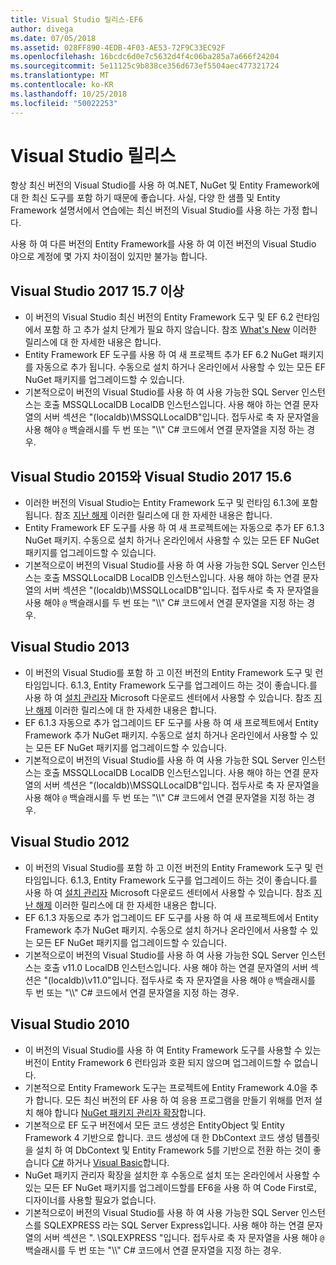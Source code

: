 ```yaml
---
title: Visual Studio 릴리스-EF6
author: divega
ms.date: 07/05/2018
ms.assetid: 028FF890-4EDB-4F03-AE53-72F9C33EC92F
ms.openlocfilehash: 16bcdc6d0e7c5632d4f4c06ba285a7a666f24204
ms.sourcegitcommit: 5e11125c9b838ce356d673ef5504aec477321724
ms.translationtype: MT
ms.contentlocale: ko-KR
ms.lasthandoff: 10/25/2018
ms.locfileid: "50022253"
---
```

# <a name="visual-studio-releases"></a>Visual Studio 릴리스

항상 최신 버전의 Visual Studio를 사용 하 여.NET, NuGet 및 Entity Framework에 대 한 최신 도구를 포함 하기 때문에 좋습니다.
사실, 다양 한 샘플 및 Entity Framework 설명서에서 연습에는 최신 버전의 Visual Studio를 사용 하는 가정 합니다.

사용 하 여 다른 버전의 Entity Framework를 사용 하 여 이전 버전의 Visual Studio 야으로 계정에 몇 가지 차이점이 있지만 불가능 합니다.

## <a name="visual-studio-2017-157-and-newer"></a>Visual Studio 2017 15.7 이상

- 이 버전의 Visual Studio 최신 버전의 Entity Framework 도구 및 EF 6.2 런타임에서 포함 하 고 추가 설치 단계가 필요 하지 않습니다.
참조 [What's New](~/ef6/what-is-new/index.md) 이러한 릴리스에 대 한 자세한 내용은 합니다.
- Entity Framework EF 도구를 사용 하 여 새 프로젝트 추가 EF 6.2 NuGet 패키지를 자동으로 추가 됩니다.
수동으로 설치 하거나 온라인에서 사용할 수 있는 모든 EF NuGet 패키지를 업그레이드할 수 있습니다.
- 기본적으로이 버전의 Visual Studio를 사용 하 여 사용 가능한 SQL Server 인스턴스는 호출 MSSQLLocalDB LocalDB 인스턴스입니다.
사용 해야 하는 연결 문자열의 서버 섹션은 "(localdb)\\MSSQLLocalDB"입니다.
접두사로 축 자 문자열을 사용 해야 `@` 백슬래시를 두 번 또는 "\\\\" C# 코드에서 연결 문자열을 지정 하는 경우.  


## <a name="visual-studio-2015-to-visual-studio-2017-156"></a>Visual Studio 2015와 Visual Studio 2017 15.6

- 이러한 버전의 Visual Studio는 Entity Framework 도구 및 런타임 6.1.3에 포함 됩니다.
참조 [지난 해제](~/ef6/what-is-new/past-releases.md#ef-613) 이러한 릴리스에 대 한 자세한 내용은 합니다.
- Entity Framework EF 도구를 사용 하 여 새 프로젝트에는 자동으로 추가 EF 6.1.3 NuGet 패키지.
수동으로 설치 하거나 온라인에서 사용할 수 있는 모든 EF NuGet 패키지를 업그레이드할 수 있습니다.
- 기본적으로이 버전의 Visual Studio를 사용 하 여 사용 가능한 SQL Server 인스턴스는 호출 MSSQLLocalDB LocalDB 인스턴스입니다.
사용 해야 하는 연결 문자열의 서버 섹션은 "(localdb)\\MSSQLLocalDB"입니다.
접두사로 축 자 문자열을 사용 해야 `@` 백슬래시를 두 번 또는 "\\\\" C# 코드에서 연결 문자열을 지정 하는 경우.  


## <a name="visual-studio-2013"></a>Visual Studio 2013
- 이 버전의 Visual Studio를 포함 하 고 이전 버전의 Entity Framework 도구 및 런타임입니다.
6.1.3, Entity Framework 도구를 업그레이드 하는 것이 좋습니다.를 사용 하 여 [설치 관리자](https://www.microsoft.com/download/details.aspx?id=40762) Microsoft 다운로드 센터에서 사용할 수 있습니다.
참조 [지난 해제](~/ef6/what-is-new/past-releases.md#ef-613) 이러한 릴리스에 대 한 자세한 내용은 합니다.
- EF 6.1.3 자동으로 추가 업그레이드 EF 도구를 사용 하 여 새 프로젝트에서 Entity Framework 추가 NuGet 패키지.
수동으로 설치 하거나 온라인에서 사용할 수 있는 모든 EF NuGet 패키지를 업그레이드할 수 있습니다.
- 기본적으로이 버전의 Visual Studio를 사용 하 여 사용 가능한 SQL Server 인스턴스는 호출 MSSQLLocalDB LocalDB 인스턴스입니다.
사용 해야 하는 연결 문자열의 서버 섹션은 "(localdb)\\MSSQLLocalDB"입니다.
접두사로 축 자 문자열을 사용 해야 `@` 백슬래시를 두 번 또는 "\\\\" C# 코드에서 연결 문자열을 지정 하는 경우.  

## <a name="visual-studio-2012"></a>Visual Studio 2012

- 이 버전의 Visual Studio를 포함 하 고 이전 버전의 Entity Framework 도구 및 런타임입니다.
6.1.3, Entity Framework 도구를 업그레이드 하는 것이 좋습니다.를 사용 하 여 [설치 관리자](https://www.microsoft.com/download/details.aspx?id=40762) Microsoft 다운로드 센터에서 사용할 수 있습니다.
참조 [지난 해제](~/ef6/what-is-new/past-releases.md#ef-613) 이러한 릴리스에 대 한 자세한 내용은 합니다.
- EF 6.1.3 자동으로 추가 업그레이드 EF 도구를 사용 하 여 새 프로젝트에서 Entity Framework 추가 NuGet 패키지.
수동으로 설치 하거나 온라인에서 사용할 수 있는 모든 EF NuGet 패키지를 업그레이드할 수 있습니다.
- 기본적으로이 버전의 Visual Studio를 사용 하 여 사용 가능한 SQL Server 인스턴스는 호출 v11.0 LocalDB 인스턴스입니다.
사용 해야 하는 연결 문자열의 서버 섹션은 "(localdb)\\v11.0"입니다.
접두사로 축 자 문자열을 사용 해야 `@` 백슬래시를 두 번 또는 "\\\\" C# 코드에서 연결 문자열을 지정 하는 경우.  

## <a name="visual-studio-2010"></a>Visual Studio 2010

- 이 버전의 Visual Studio를 사용 하 여 Entity Framework 도구를 사용할 수 있는 버전이 Entity Framework 6 런타임과 호환 되지 않으며 업그레이드할 수 없습니다.
- 기본적으로 Entity Framework 도구는 프로젝트에 Entity Framework 4.0을 추가 합니다.
모든 최신 버전의 EF 사용 하 여 응용 프로그램을 만들기 위해를 먼저 설치 해야 합니다 [NuGet 패키지 관리자 확장](https://marketplace.visualstudio.com/items?itemName=NuGetTeam.NuGetPackageManager)합니다.
- 기본적으로 EF 도구 버전에서 모든 코드 생성은 EntityObject 및 Entity Framework 4 기반으로 합니다.
코드 생성에 대 한 DbContext 코드 생성 템플릿을 설치 하 여 DbContext 및 Entity Framework 5를 기반으로 전환 하는 것이 좋습니다 [C#](https://marketplace.visualstudio.com/items?itemName=EntityFrameworkTeam.EF5xDbContextGeneratorforC) 하거나 [Visual Basic](https://marketplace.visualstudio.com/items?itemName=EntityFrameworkTeam.EF5xDbContextGeneratorforVBNET)합니다.
- NuGet 패키지 관리자 확장을 설치한 후 수동으로 설치 또는 온라인에서 사용할 수 있는 모든 EF NuGet 패키지를 업그레이드할를 EF6을 사용 하 여 Code First로, 디자이너를 사용할 필요가 없습니다.
- 기본적으로이 버전의 Visual Studio를 사용 하 여 사용 가능한 SQL Server 인스턴스를 SQLEXPRESS 라는 SQL Server Express입니다.
사용 해야 하는 연결 문자열의 서버 섹션은 ". \\SQLEXPRESS "입니다.
접두사로 축 자 문자열을 사용 해야 `@` 백슬래시를 두 번 또는 "\\\\" C# 코드에서 연결 문자열을 지정 하는 경우.
